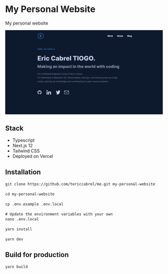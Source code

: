 # My Personal Website
My personal website

![demo](https://raw.githubusercontent.com/tericcabrel/me/main/public/og.png)

## Stack
* Typescript
* Next.js 12
* Tailwind CSS
* Deployed on Vercel

## Installation

```shell
git clone https://github.com/tericcabrel/me.git my-personal-website

cd my-personal-website

cp .env.example .env.local

# Update the environment variables with your own
nano .env.local

yarn install

yarn dev
```

## Build for production
```shell
yarn build
```